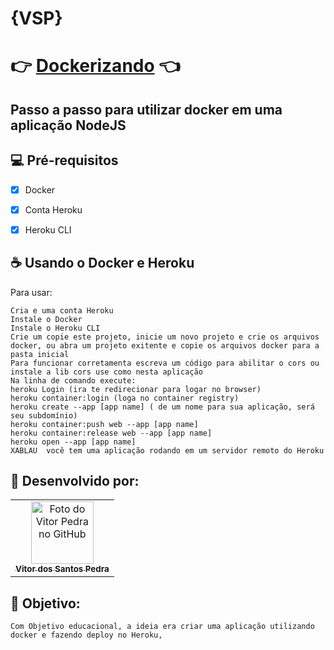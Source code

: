 # {VSP}
# :point_right: <a href="https://vsp-devinmmo.netlify.app/" target="_blank" rel="noreferrer">Dockerizando</a>  :point_left:

## Passo a passo para utilizar docker em uma aplicação NodeJS

## 💻 Pré-requisitos

- [x] Docker
- [x] Conta Heroku 
- [x] Heroku CLI



## ☕ Usando o Docker e Heroku

Para usar:

```
Cria e uma conta Heroku
Instale o Docker
Instale o Heroku CLI
Crie um copie este projeto, inicie um novo projeto e crie os arquivos docker, ou abra um projeto exitente e copie os arquivos docker para a pasta inicial
Para funcionar corretamenta escreva um código para abilitar o cors ou instale a lib cors use como nesta aplicação
Na linha de comando execute:
heroku Login (ira te redirecionar para logar no browser)
heroku container:login (loga no container registry)
heroku create --app [app name] ( de um nome para sua aplicação, será seu subdomínio)
heroku container:push web --app [app name]
heroku container:release web --app [app name]
heroku open --app [app name]
XABLAU  você tem uma aplicação rodando em um servidor remoto do Heroku
```




## 🤝 Desenvolvido por:

<table>
  <tr>
    <td align="center">
      <a href="#">
        <img src="https://pt.gravatar.com/avatar/f0a681d3c89a0d7051ad5519d053b9e3" width="100px;" alt="Foto do Vitor Pedra no GitHub"/><br>
        <sub>
          <b>Vitor dos Santos Pedra</b>
        </sub>
      </a>
    </td>
  </tr>
</table>

## 🤝 Objetivo:

```
Com Objetivo educacional, a ideia era criar uma aplicação utilizando docker e fazendo deploy no Heroku,
```
